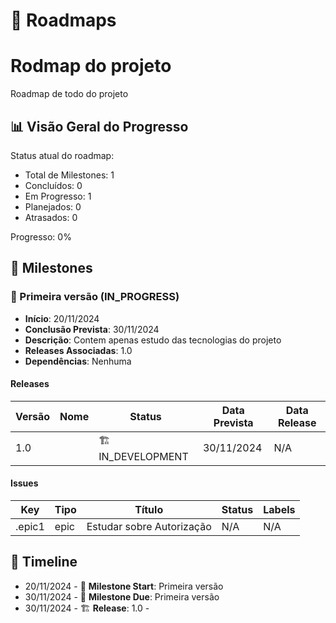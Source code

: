 # 🎯 Roadmaps

# Rodmap do projeto

Roadmap de todo do projeto


## 📊 Visão Geral do Progresso

Status atual do roadmap:
- Total de Milestones: 1
- Concluídos: 0
- Em Progresso: 1
- Planejados: 0
- Atrasados: 0

Progresso: 0%

## 🎯 Milestones


### 🏃 Primeira versão (IN_PROGRESS)
- **Início**: 20/11/2024
- **Conclusão Prevista**: 30/11/2024
- **Descrição**: Contem apenas estudo das tecnologias do projeto
- **Releases Associadas**: 1.0
- **Dependências**: Nenhuma
      
    
#### Releases
| Versão | Nome | Status | Data Prevista | Data Release |
|--------|------|--------|---------------|--------------|
| 1.0 |  | 🏗️ IN_DEVELOPMENT | 30/11/2024 | N/A |


#### Issues
| Key | Tipo | Título | Status | Labels |
|-----|------|--------|--------|--------|
| .epic1 | epic | Estudar sobre Autorização | N/A | N/A |


      

## 📅 Timeline

- 20/11/2024 - 🏃 **Milestone Start**: Primeira versão
- 30/11/2024 - 🏃 **Milestone Due**: Primeira versão
- 30/11/2024 - 🏗️ **Release**: 1.0 - 
